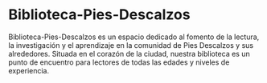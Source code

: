 # Biblioteca-Pies-Descalzos
Biblioteca-Pies-Descalzos es un espacio dedicado al fomento de la lectura, la investigación y el aprendizaje en la comunidad de Pies Descalzos y sus alrededores. Situada en el corazón de la ciudad, nuestra biblioteca es un punto de encuentro para lectores de todas las edades y niveles de experiencia. 
